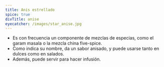 ```yaml
---
title: Anis estrellado
spice: true
divTitle: anise
eyecatcher: /images/star_anise.jpg
---
```


* Es con frecuencia un componente de mezclas de especias, como el garam masala o la mezcla china five-spice. 
* Como indica su nombre, da un sabor anisado, y puede usarse tanto en dulces como en salados. 
* Además, puede servir para hacer infusión.
